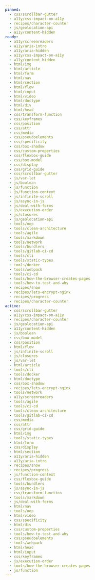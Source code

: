 ```yaml
---
pinned:
  - css/scrollbar-gutter
  - a11y/css-impact-on-a11y
  - recipes/character-counter
  - js/geolocation-api
  - a11y/content-hidden
ready:
  - a11y/screenreaders
  - a11y/aria-intro
  - a11y/aria-hidden
  - a11y/css-impact-on-a11y
  - a11y/content-hidden
  - html/img
  - html/article
  - html/form
  - html/nav
  - html/section
  - html/flow
  - html/input
  - html/video
  - html/doctype
  - html/div
  - html/head
  - css/transform-function
  - css/keyframes
  - css/position
  - css/attr
  - css/media
  - css/pseudoelements
  - css/specificity
  - css/box-shadow
  - css/custom-properties
  - css/flexbox-guide
  - css/box-model
  - css/display
  - css/grid-guide
  - css/scrollbar-gutter
  - js/var-let
  - js/boolean
  - js/function
  - js/function-context
  - js/infinite-scroll
  - js/async-in-js
  - js/deal-with-forms
  - js/execution-order
  - js/closures
  - js/geolocation-api
  - tools/oop
  - tools/clean-architecture
  - tools/agile
  - tools/markdown
  - tools/network
  - tools/bundlers
  - tools/gitlab-ci-cd
  - tools/cli
  - tools/static-types
  - tools/docker
  - tools/webpack
  - tools/ci-cd
  - tools/how-the-browser-creates-pages
  - tools/how-to-test-and-why
  - recipes/snow
  - recipes/lets-encrypt-nginx
  - recipes/progress
  - recipes/character-counter
active:
  - css/scrollbar-gutter
  - a11y/css-impact-on-a11y
  - recipes/character-counter
  - js/geolocation-api
  - a11y/content-hidden
  - js/boolean
  - css/box-model
  - css/position
  - html/flow
  - js/infinite-scroll
  - js/closures
  - js/var-let
  - html/article
  - tools/cli
  - tools/docker
  - html/doctype
  - css/box-shadow
  - recipes/lets-encrypt-nginx
  - tools/network
  - a11y/screenreaders
  - tools/agile
  - tools/ci-cd
  - tools/clean-architecture
  - tools/gitlab-ci-cd
  - css/media
  - css/attr
  - css/grid-guide
  - html/img
  - tools/static-types
  - html/form
  - css/display
  - html/section
  - a11y/aria-hidden
  - a11y/aria-intro
  - recipes/snow
  - recipes/progress
  - js/function-context
  - css/flexbox-guide
  - tools/bundlers
  - js/async-in-js
  - css/transform-function
  - tools/markdown
  - js/deal-with-forms
  - html/nav
  - tools/oop
  - html/video
  - css/specificity
  - html/div
  - css/custom-properties
  - tools/how-to-test-and-why
  - css/pseudoelements
  - tools/webpack
  - html/head
  - html/input
  - css/keyframes
  - js/execution-order
  - tools/how-the-browser-creates-pages
  - js/function
---
```


